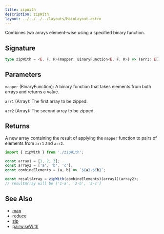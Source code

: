 ```yaml
---
title: zipWith
description: zipWith
layout: ../../../../layouts/MainLayout.astro
---
```

Combines two arrays element-wise using a specified binary function.

## Signature

```ts
type zipWith = <E, F, R>(mapper: BinaryFunction<E, F, R>) => (arr1: E[]) => (arr2: F[]) => Array<R>
```

## Parameters

`mapper` (BinaryFunction): A binary function that takes elements from both arrays and returns a value.

`arr1` (Array): The first array to be zipped.

`arr2` (Array): The second array to be zipped.

## Returns

A new array containing the result of applying the `mapper` function to pairs of elements from `arr1` and `arr2`.

```ts
import { zipWith } from './zipWith';

const array1 = [1, 2, 3];
const array2 = ['a', 'b', 'c'];
const combineElements = (a, b) => `${a}-${b}`;

const resultArray = zipWith(combineElements)(array1)(array2);
// resultArray will be ['1-a', '2-b', '3-c']
```

## See Also
- [map](./map)
- [reduce](./reduce)
- [zip](./zip)
- [pairwiseWith](./pairwiseWith)
